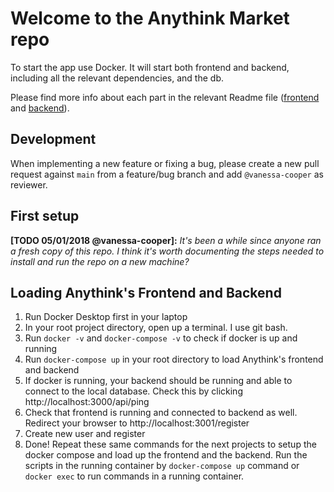 # Welcome to the Anythink Market repo

To start the app use Docker. It will start both frontend and backend, including all the relevant dependencies, and the db.

Please find more info about each part in the relevant Readme file ([frontend](frontend/readme.md) and [backend](backend/README.md)).

## Development

When implementing a new feature or fixing a bug, please create a new pull request against `main` from a feature/bug branch and add `@vanessa-cooper` as reviewer.

## First setup

**[TODO 05/01/2018 @vanessa-cooper]:** _It's been a while since anyone ran a fresh copy of this repo. I think it's worth documenting the steps needed to install and run the repo on a new machine?_

## Loading Anythink's Frontend and Backend

1) Run Docker Desktop first in your laptop
2) In your root project directory, open up a terminal. I use git bash.
3) Run `docker -v` and `docker-compose -v` to check if docker is up and running
4) Run `docker-compose up` in your root directory to load Anythink's frontend and backend
5) If docker is running, your backend should be running and able to connect to the local database. Check this by clicking http://localhost:3000/api/ping
6) Check that frontend is running and connected to backend as well. Redirect your browser to http://localhost:3001/register
7) Create new user and register
8) Done! Repeat these same commands for the next projects to setup the docker compose and load up the frontend and the backend. Run the scripts in the running container by `docker-compose up` command or `docker exec` to run commands in a running container.

